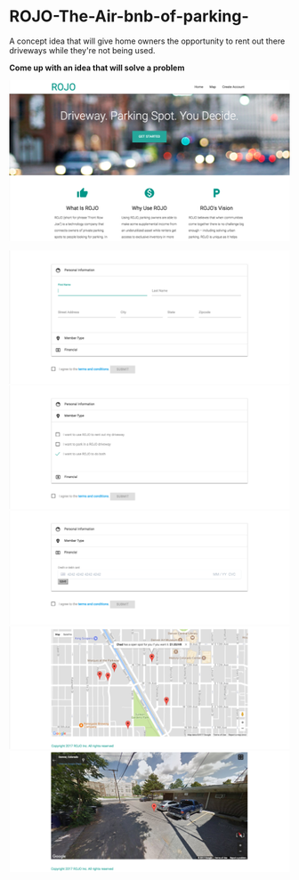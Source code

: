 # ROJO-The-Air-bnb-of-parking-
A concept idea that will give home owners the opportunity to rent out there driveways while they're not being used.


**Come up with an idea that will solve a problem**




![](/1.png)

![](/3.png)
![](/4.png)
![](/5.png)
![](/6.png)
![](/2.png)
